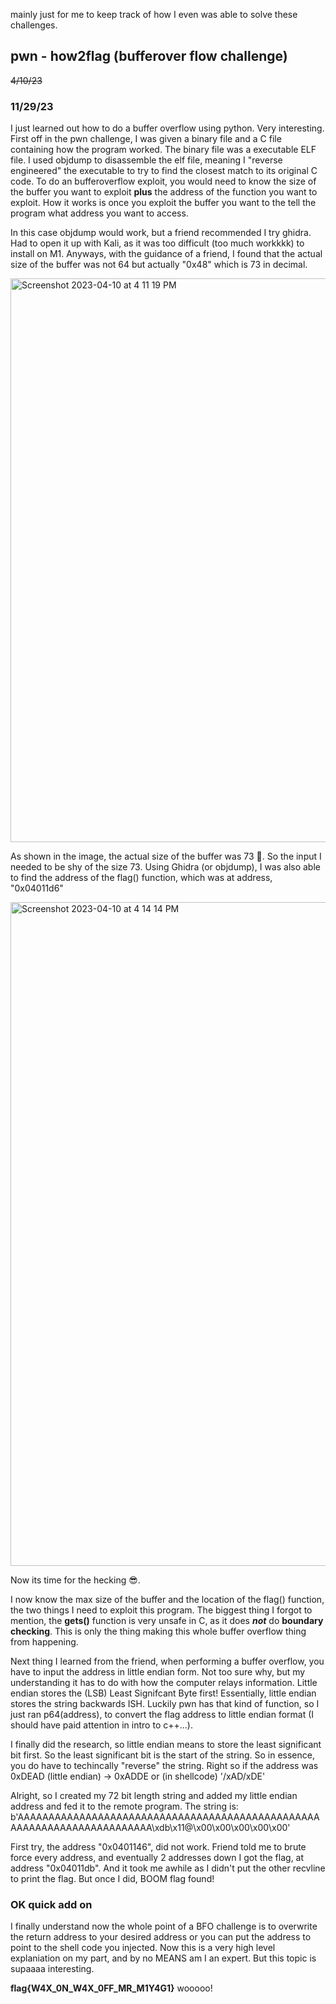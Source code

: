 mainly just for me to keep track of how I even was able to solve these challenges. 

## pwn - how2flag (bufferover flow challenge)
~~4/10/23~~
### 11/29/23 
I just learned out how to do a buffer overflow using python. Very interesting. First off in the pwn challenge, I was given a binary file and a C file containing how the program worked. The binary file was a executable ELF file. I used objdump to disassemble the elf file, meaning I "reverse engineered" the executable to try to find the closest match to its original C code. To do an bufferoverflow exploit, you would need to know the size of the buffer you want to exploit **plus** the address of the function you want to exploit. How it works is once you exploit the buffer you want to the tell the program what address you want to access. 

In this case objdump would work, but a friend recommended I try ghidra. Had to open it up with Kali, as it was too difficult (too much workkkk) to install on M1. Anyways, with the guidance of a friend, I found that the actual size of the buffer was not 64 but actually "0x48" which is 73 in decimal.

<img width="902" alt="Screenshot 2023-04-10 at 4 11 19 PM" src="https://user-images.githubusercontent.com/112781868/231016331-c9831d2d-5f00-484c-bd51-7e4bc35b819c.png">

As shown in the image, the actual size of the buffer was 73 🤔. So the input I needed to be shy of the size 73. Using Ghidra (or objdump), I was also able to find the address of the flag() function, which was at address, "0x04011d6"

<img width="1062" alt="Screenshot 2023-04-10 at 4 14 14 PM" src="https://user-images.githubusercontent.com/112781868/231016637-ac1edaae-a041-4c19-a80f-e0737fff03ad.png">

Now its time for the hecking 😎. 

I now know the max size of the buffer and the location of the flag() function, the two things I need to exploit this program. The biggest thing I forgot to mention, the **gets()** function is very unsafe in C, as it does **_not_** do __boundary checking__. This is only the thing making this whole buffer overflow thing from happening. 

Next thing I learned from the friend, when performing a buffer overflow, you have to input the address in little endian form. Not too sure why, but my understanding it has to do with how the computer relays information. Little endian stores the (LSB) Least Signifcant Byte first! Essentially, little endian stores the string backwards ISH. Luckily pwn has that kind of function, so I just ran p64(address), to convert the flag address to little endian format (I should have paid attention in intro to c++...).

I finally did the research, so little endian means to store the least significant bit first. So the least significant bit is the start of the string. So in essence, you do have to techincally "reverse" the string. Right so if the address was 0xDEAD (little endian) -> 0xADDE or (in shellcode) '/xAD/xDE'

Alright, so I created my 72 bit length string and added my little endian address and fed it to the remote program. The string is:
              b'AAAAAAAAAAAAAAAAAAAAAAAAAAAAAAAAAAAAAAAAAAAAAAAAAAAAAAAAAAAAAAAAAAAAAAAA\xdb\x11@\x00\x00\x00\x00\x00'

First try, the address "0x0401146", did not work. Friend told me to brute force every address, and eventually 2 addresses down I got the flag, at address "0x04011db". And it took me awhile as I didn't put the other recvline to print the flag. But once I did, BOOM flag found! 

### OK quick add on
I finally understand now the whole point of a BFO challenge is to overwrite the return address to your desired address or you can put the address to point to the shell code you injected. Now this is a very high level explaniation on my part, and by no MEANS am I an expert. But this topic is supaaaa interesting. 

**flag{W4X_0N_W4X_0FF_MR_M1Y4G1}** 
wooooo! 
